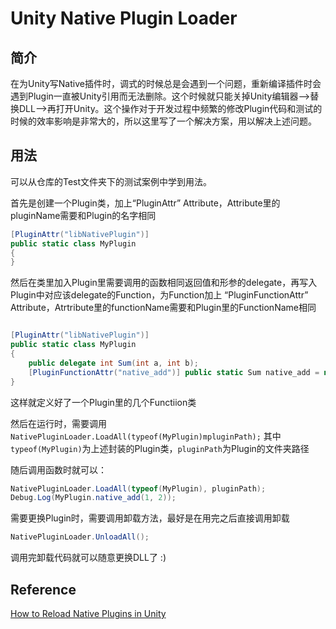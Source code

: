 # Unity Native Plugin Loader

## 简介

在为Unity写Native插件时，调式的时候总是会遇到一个问题，重新编译插件时会遇到Plugin一直被Unity引用而无法删除。这个时候就只能关掉Unity编辑器—>替换DLL—>再打开Unity。这个操作对于开发过程中频繁的修改Plugin代码和测试的时候的效率影响是非常大的，所以这里写了一个解决方案，用以解决上述问题。



## 用法

可以从仓库的Test文件夹下的测试案例中学到用法。

首先是创建一个Plugin类，加上“PluginAttr” Attribute，Attribute里的pluginName需要和Plugin的名字相同

```c#
[PluginAttr("libNativePlugin")]
public static class MyPlugin
{
}
```

然后在类里加入Plugin里需要调用的函数相同返回值和形参的delegate，再写入Plugin中对应该delegate的Function，为Function加上 “PluginFunctionAttr” Attribute，Atrtribute里的functionName需要和Plugin里的FunctionName相同

```c#

[PluginAttr("libNativePlugin")]
public static class MyPlugin
{
    public delegate int Sum(int a, int b);
    [PluginFunctionAttr("native_add")] public static Sum native_add = null;
}

```

这样就定义好了一个Plugin里的几个Functiion类

然后在运行时，需要调用` NativePluginLoader.LoadAll(typeof(MyPlugin)mpluginPath);` 其中`typeof(MyPlugin)`为上述封装的Plugin类，`pluginPath`为Plugin的文件夹路径

随后调用函数时就可以：

```c#
NativePluginLoader.LoadAll(typeof(MyPlugin), pluginPath);
Debug.Log(MyPlugin.native_add(1, 2));
```



需要更换Plugin时，需要调用卸载方法，最好是在用完之后直接调用卸载

```c#
NativePluginLoader.UnloadAll();
```



调用完卸载代码就可以随意更换DLL了 :)



## Reference

[How to Reload Native Plugins in Unity](https://www.forrestthewoods.com/blog/how-to-reload-native-plugins-in-unity/)
